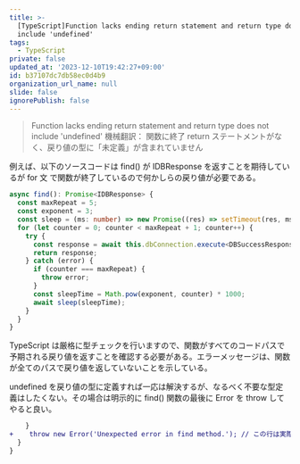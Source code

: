 ```yaml
---
title: >-
  [TypeScript]Function lacks ending return statement and return type does not
  include 'undefined'
tags:
  - TypeScript
private: false
updated_at: '2023-12-10T19:42:27+09:00'
id: b37107dc7db58ec0d4b9
organization_url_name: null
slide: false
ignorePublish: false
---
```


> Function lacks ending return statement and return type does not include 'undefined'
> 機械翻訳： 関数に終了 return ステートメントがなく、戻り値の型に「未定義」が含まれていません

例えば、以下のソースコードは find() が IDBResponse を返すことを期待しているが for 文 で関数が終了しているので何かしらの戻り値が必要である。

```typescript
async find(): Promise<IDBResponse> {
  const maxRepeat = 5;
  const exponent = 3;
  const sleep = (ms: number) => new Promise((res) => setTimeout(res, ms));
  for (let counter = 0; counter < maxRepeat + 1; counter++) {
    try {
      const response = await this.dbConnection.execute<DBSuccessResponse[]>(SQL);
      return response;
    } catch (error) {
      if (counter === maxRepeat) {
        throw error;
      }
      const sleepTime = Math.pow(exponent, counter) * 1000;
      await sleep(sleepTime);
    }
  }
}
```

TypeScript は厳格に型チェックを行いますので、関数がすべてのコードパスで予期される戻り値を返すことを確認する必要がある。エラーメッセージは、関数が全てのパスで戻り値を返していないことを示している。

undefined を戻り値の型に定義すれば一応は解決するが、なるべく不要な型定義はしたくない。その場合は明示的に find() 関数の最後に Error を throw してやると良い。

```diff
    }
+    throw new Error('Unexpected error in find method.'); // この行は実際には到達しません。戻り値またはエラーが返されることを保証するために含めています。
  }
}

```
